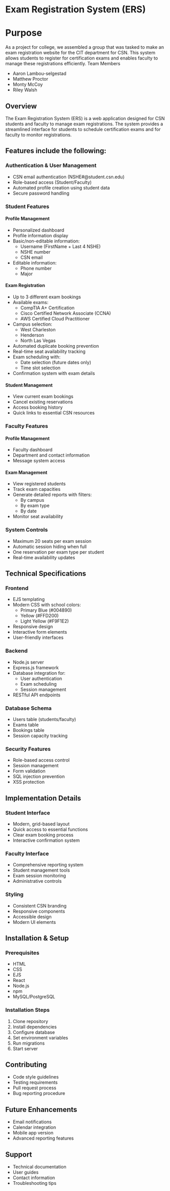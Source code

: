 # Exam Registration System (ERS)

# Purpose
  As a project for college, we assembled a group that was tasked to make an exam registration website for the CIT department for CSN. This system allows students to register for certification exams and enables faculty to manage these registrations efficiently.
  Team Members
  
 - Aaron Lambou-selgestad
 - Matthew Proctor
 - Monty McCoy
 - Riley Walsh
 

## Overview
The Exam Registration System (ERS) is a web application designed for CSN students and faculty to manage exam registrations. The system provides a streamlined interface for students to schedule certification exams and for faculty to monitor registrations.

## Features include the following:

### Authentication & User Management
- CSN email authentication (NSHE#@student.csn.edu)
- Role-based access (Student/Faculty)
- Automated profile creation using student data
- Secure password handling

### Student Features
#### Profile Management
- Personalized dashboard
- Profile information display
- Basic/non-editable information:
  - Username (FirstName + Last 4 NSHE)
  - NSHE number
  - CSN email
- Editable information:
  - Phone number
  - Major

#### Exam Registration
- Up to 3 different exam bookings
- Available exams:
  - CompTIA A+ Certification
  - Cisco Certified Network Associate (CCNA)
  - AWS Certified Cloud Practitioner
- Campus selection:
  - West Charleston
  - Henderson
  - North Las Vegas
- Automated duplicate booking prevention
- Real-time seat availability tracking
- Exam scheduling with:
  - Date selection (future dates only)
  - Time slot selection
- Confirmation system with exam details

#### Student Management
- View current exam bookings
- Cancel existing reservations
- Access booking history
- Quick links to essential CSN resources

### Faculty Features
#### Profile Management
- Faculty dashboard
- Department and contact information
- Message system access

#### Exam Management
- View registered students
- Track exam capacities
- Generate detailed reports with filters:
  - By campus
  - By exam type
  - By date
- Monitor seat availability

### System Controls
- Maximum 20 seats per exam session
- Automatic session hiding when full
- One reservation per exam type per student
- Real-time availability updates

## Technical Specifications

### Frontend
- EJS templating
- Modern CSS with school colors:
  - Primary Blue (#004890)
  - Yellow (#FFD200)
  - Light Yellow (#F9F1E2)
- Responsive design
- Interactive form elements
- User-friendly interfaces

### Backend
- Node.js server
- Express.js framework
- Database integration for:
  - User authentication
  - Exam scheduling
  - Session management
- RESTful API endpoints

### Database Schema
- Users table (students/faculty)
- Exams table
- Bookings table
- Session capacity tracking

### Security Features
- Role-based access control
- Session management
- Form validation
- SQL injection prevention
- XSS protection

## Implementation Details

### Student Interface
- Modern, grid-based layout
- Quick access to essential functions
- Clear exam booking process
- Interactive confirmation system

### Faculty Interface
- Comprehensive reporting system
- Student management tools
- Exam session monitoring
- Administrative controls

### Styling
- Consistent CSN branding
- Responsive components
- Accessible design
- Modern UI elements

## Installation & Setup

### Prerequisites
- HTML
- CSS
- EJS
- React
- Node.js
- npm
- MySQL/PostgreSQL

### Installation Steps
1. Clone repository
2. Install dependencies
3. Configure database
4. Set environment variables
5. Run migrations
6. Start server

## Contributing
- Code style guidelines
- Testing requirements
- Pull request process
- Bug reporting procedure

## Future Enhancements
- Email notifications
- Calendar integration
- Mobile app version
- Advanced reporting features

## Support
- Technical documentation
- User guides
- Contact information
- Troubleshooting tips
